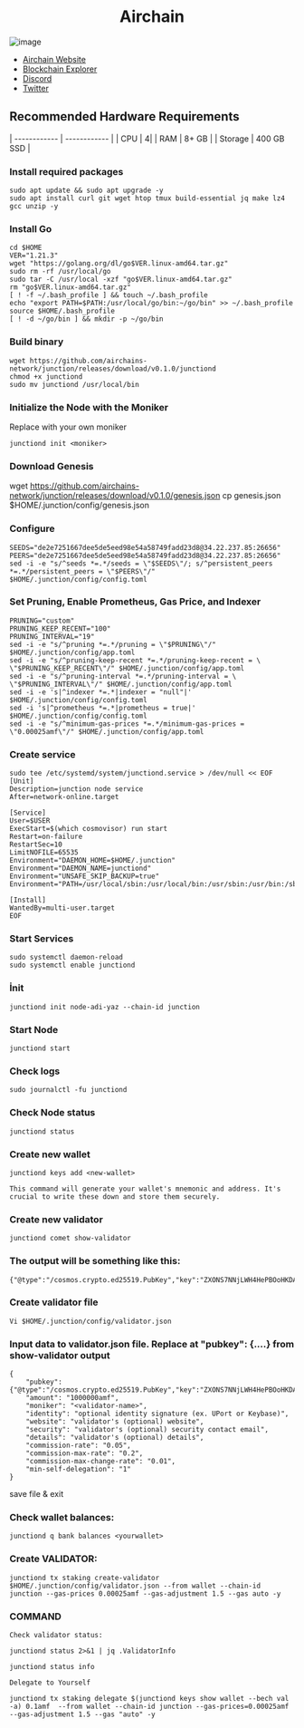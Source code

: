 <h1 align="center"> Airchain </h1>


![image](https://github.com/molla202/Airchain/assets/91562185/64b9e7f3-4739-4774-b421-635e224dcd4f)


 * [Airchain Website](https://www.airchains.io)<br>
 * [Blockchain Explorer](https://testnet.airchains.io)<br>
 * [Discord](https://discord.gg/jsy8ZqrD)<br>
 * [Twitter](https://twitter.com/airchains_io)<br>

## Recommended Hardware Requirements
| ------------ | ------------ |
| CPU |	4|
| RAM	| 8+ GB |
| Storage	| 400 GB SSD |




### Install required packages
```
sudo apt update && sudo apt upgrade -y
sudo apt install curl git wget htop tmux build-essential jq make lz4 gcc unzip -y
```

### Install Go
```
cd $HOME
VER="1.21.3"
wget "https://golang.org/dl/go$VER.linux-amd64.tar.gz"
sudo rm -rf /usr/local/go
sudo tar -C /usr/local -xzf "go$VER.linux-amd64.tar.gz"
rm "go$VER.linux-amd64.tar.gz"
[ ! -f ~/.bash_profile ] && touch ~/.bash_profile
echo "export PATH=$PATH:/usr/local/go/bin:~/go/bin" >> ~/.bash_profile
source $HOME/.bash_profile
[ ! -d ~/go/bin ] && mkdir -p ~/go/bin
```
### Build binary
```
wget https://github.com/airchains-network/junction/releases/download/v0.1.0/junctiond
chmod +x junctiond
sudo mv junctiond /usr/local/bin
```


### Initialize the Node with the Moniker
Replace with your own moniker

```
junctiond init <moniker>
```
### Download Genesis

wget https://github.com/airchains-network/junction/releases/download/v0.1.0/genesis.json
cp genesis.json $HOME/.junction/config/genesis.json

### Configure
```
SEEDS="de2e7251667dee5de5eed98e54a58749fadd23d8@34.22.237.85:26656"
PEERS="de2e7251667dee5de5eed98e54a58749fadd23d8@34.22.237.85:26656"
sed -i -e "s/^seeds *=.*/seeds = \"$SEEDS\"/; s/^persistent_peers *=.*/persistent_peers = \"$PEERS\"/" $HOME/.junction/config/config.toml
```
### Set Pruning, Enable Prometheus, Gas Price, and Indexer
```
PRUNING="custom"
PRUNING_KEEP_RECENT="100"
PRUNING_INTERVAL="19"
sed -i -e "s/^pruning *=.*/pruning = \"$PRUNING\"/" $HOME/.junction/config/app.toml
sed -i -e "s/^pruning-keep-recent *=.*/pruning-keep-recent = \
\"$PRUNING_KEEP_RECENT\"/" $HOME/.junction/config/app.toml
sed -i -e "s/^pruning-interval *=.*/pruning-interval = \
\"$PRUNING_INTERVAL\"/" $HOME/.junction/config/app.toml
sed -i -e 's|^indexer *=.*|indexer = "null"|' $HOME/.junction/config/config.toml
sed -i 's|^prometheus *=.*|prometheus = true|' $HOME/.junction/config/config.toml
sed -i -e "s/^minimum-gas-prices *=.*/minimum-gas-prices = \"0.00025amf\"/" $HOME/.junction/config/app.toml
```

### Create service
```
sudo tee /etc/systemd/system/junctiond.service > /dev/null << EOF
[Unit]
Description=junction node service
After=network-online.target

[Service]
User=$USER
ExecStart=$(which cosmovisor) run start
Restart=on-failure
RestartSec=10
LimitNOFILE=65535
Environment="DAEMON_HOME=$HOME/.junction"
Environment="DAEMON_NAME=junctiond"
Environment="UNSAFE_SKIP_BACKUP=true"
Environment="PATH=/usr/local/sbin:/usr/local/bin:/usr/sbin:/usr/bin:/sbin:/bin:/usr/games:/usr/local/games:/snap/bin:$HOME/.junction/cosmovisor/current/bin"

[Install]
WantedBy=multi-user.target
EOF
```
### Start Services
```
sudo systemctl daemon-reload
sudo systemctl enable junctiond
```
### İnit
```
junctiond init node-adi-yaz --chain-id junction
```
### Start Node
```
junctiond start
```
### Check logs
```
sudo journalctl -fu junctiond
```
### Check Node status
```
junctiond status

```
### Create new wallet
```
junctiond keys add <new-wallet>

This command will generate your wallet's mnemonic and address. It's crucial to write these down and store them securely.
```
### Create new validator
```
junctiond comet show-validator
```
### The output will be something like this:
```
{"@type":"/cosmos.crypto.ed25519.PubKey","key":"ZXONS7NNjLWH4HePBOoHKDAYeLXQO5iUwpCRQSi1poI="}
```
### Create validator file
```
Vi $HOME/.junction/config/validator.json
```
### Input data to validator.json file. Replace at "pubkey": {....} from show-validator output
```
{
	"pubkey": {"@type":"/cosmos.crypto.ed25519.PubKey","key":"ZXONS7NNjLWH4HePBOoHKDAYeLXQO5iUwpCRQSi1poI="},
	"amount": "1000000amf",
	"moniker": "<validator-name>",
	"identity": "optional identity signature (ex. UPort or Keybase)",
	"website": "validator's (optional) website",
	"security": "validator's (optional) security contact email",
	"details": "validator's (optional) details",
	"commission-rate": "0.05",
	"commission-max-rate": "0.2",
	"commission-max-change-rate": "0.01",
	"min-self-delegation": "1"
}
```
save file & exit

### Check wallet balances:
```
junctiond q bank balances <yourwallet>
```
### Create VALIDATOR:
```
junctiond tx staking create-validator $HOME/.junction/config/validator.json --from wallet --chain-id junction --gas-prices 0.00025amf --gas-adjustment 1.5 --gas auto -y
```
### COMMAND
```
Check validator status:

junctiond status 2>&1 | jq .ValidatorInfo

junctiond status info

Delegate to Yourself

junctiond tx staking delegate $(junctiond keys show wallet --bech val -a) 0.1amf  --from wallet --chain-id junction --gas-prices=0.00025amf  --gas-adjustment 1.5 --gas "auto" -y 
```
